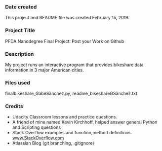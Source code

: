### Date created
This project and README file was created February 15, 2019.

### Project Title
PFDA Nanodegree Final Project: Post your Work on Github

### Description
My project runs an interactive program that provides bikeshare data information in 3 major American cities.

### Files used
finalbikeshare_GabeSanchez.py, readme_bikeshareGSanchez.txt

### Credits
- Udacity Classroom lessons and practice questions.
- A friend of mine named Kevin Kirchhoff, helped answer general Python and Scripting questions
- Stack Overflow examples and function,method definitions. www.StackOverflow.com
- Atlassian Blog (git branching, .gitignore)
